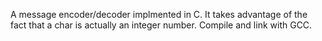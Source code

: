 A message encoder/decoder implmented in C. It takes advantage of the fact that a char is actually an integer number.
Compile and link with GCC.
